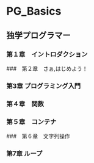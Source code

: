 # PG_Basics
## 独学プログラマー
### 第１章　イントロダクション
###　第２章　さぁ,はじめよう！
### 第3章 プログラミング入門
### 第４章　関数
### 第５章　コンテナ
###　第６章　文字列操作
### 第7章 ループ
